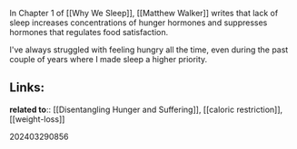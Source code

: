
In Chapter 1 of [[Why We Sleep]], [[Matthew Walker]] writes that lack of sleep increases concentrations of hunger hormones and suppresses hormones that regulates food satisfaction.

I've always struggled with feeling hungry all the time, even during the past couple of years where I made sleep a higher priority. 

## Links:

**related to**:: [[Disentangling Hunger and Suffering]], [[caloric restriction]], [[weight-loss]]

202403290856